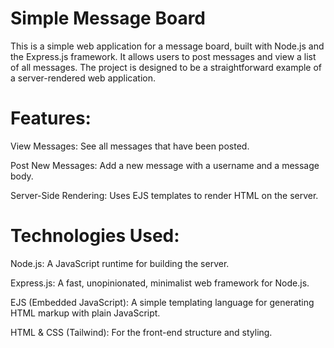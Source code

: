 # Simple Message Board

This is a simple web application for a message board, built with Node.js and the Express.js framework. It allows users to post messages and view a list of all messages. The project is designed to be a straightforward example of a server-rendered web application.

# Features:

  View Messages: See all messages that have been posted.

  Post New Messages: Add a new message with a username and a message body.

  Server-Side Rendering: Uses EJS templates to render HTML on the server.

# Technologies Used:

  Node.js: A JavaScript runtime for building the server.

  Express.js: A fast, unopinionated, minimalist web framework for Node.js.

  EJS (Embedded JavaScript): A simple templating language for generating HTML markup with plain JavaScript.

  HTML & CSS (Tailwind): For the front-end structure and styling.
